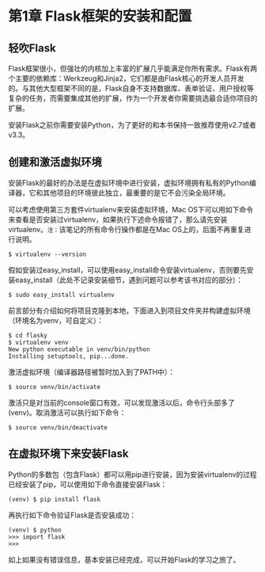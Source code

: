 
# 第1章 Flask框架的安装和配置

## 轻吹Flask

Flask框架很小，但强壮的内核加上丰富的扩展几乎能满足你所有需求。Flask有两个主要的依赖库：Werkzeug和Jinja2，它们都是由Flask核心的开发人员开发的。与其他大型框架不同的是，Flask自身不支持数据库、表单验证、用户授权等复杂的任务，而需要集成其他的扩展，作为一个开发者你需要挑选最合适你项目的扩展。

安装Flask之前你需要安装Python，为了更好的和本书保持一致推荐使用v2.7或者v3.3。


## 创建和激活虚拟环境

安装Flask的最好的办法是在虚拟环境中进行安装，虚拟环境拥有私有的Python编译器，它和其他项目的环境彼此独立，最重要的是它不会污染全局环境。

可以考虑使用第三方套件virtualenv来安装虚拟环境，Mac OS下可以用如下命令来查看是否安装过virtualenv，如果执行下述命令报错了，那么请先安装virtualenv。`注：`该笔记的所有命令行操作都是在Mac OS上的，后面不再重复进行说明。

```
$ virtualenv --version
```

假如安装过easy_install，可以使用easy_install命令安装virtualenv，否则要先安装easy_install（此处不记录安装细节，遇到问题可以参考该书对应的部分）：

```
$ sudo easy_install virtualenv
```

前言部分有介绍如何将项目克隆到本地，下面进入到项目文件夹并构建虚拟环境（环境名为venv，可自定义）：

```
$ cd flasky
$ virtualenv venv
New python executable in venv/bin/python
Installing setuptools, pip...done.
```

激活虚拟环境（编译器路径被暂时加入到了PATH中）：

```
$ source venv/bin/activate
```

激活只是对当前的console窗口有效，可以发现激活以后，命令行头部多了 (venv)。取消激活可以执行如下命令：

```
$ source venv/bin/deactivate
```

## 在虚拟环境下来安装Flask

Python的多数包（包含Flask）都可以用pip进行安装，因为安装virtualenv的过程已经安装了pip，可以使用如下命令直接安装Flask：

```
(venv) $ pip install flask
```

再执行如下命令验证Flask是否安装成功：

```
(venv) $ python
>>> import flask
>>>
```
如上如果没有错误信息，基本安装已经完成，可以开始Flask的学习之旅了。
